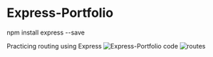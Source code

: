 # Express-Portfolio
npm install express --save

Practicing routing using Express
![Express-Portfolio code](https://user-images.githubusercontent.com/89818936/131714279-aaa819d5-4bde-4a88-b5e4-93be2bd02aa7.png)
![routes](https://user-images.githubusercontent.com/89818936/131714318-640fe00c-f15d-470c-bece-1b8caf25f2ec.png)
